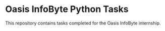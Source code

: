 # Oasis InfoByte Python Tasks
This repository contains tasks completed for the Oasis InfoByte internship.
